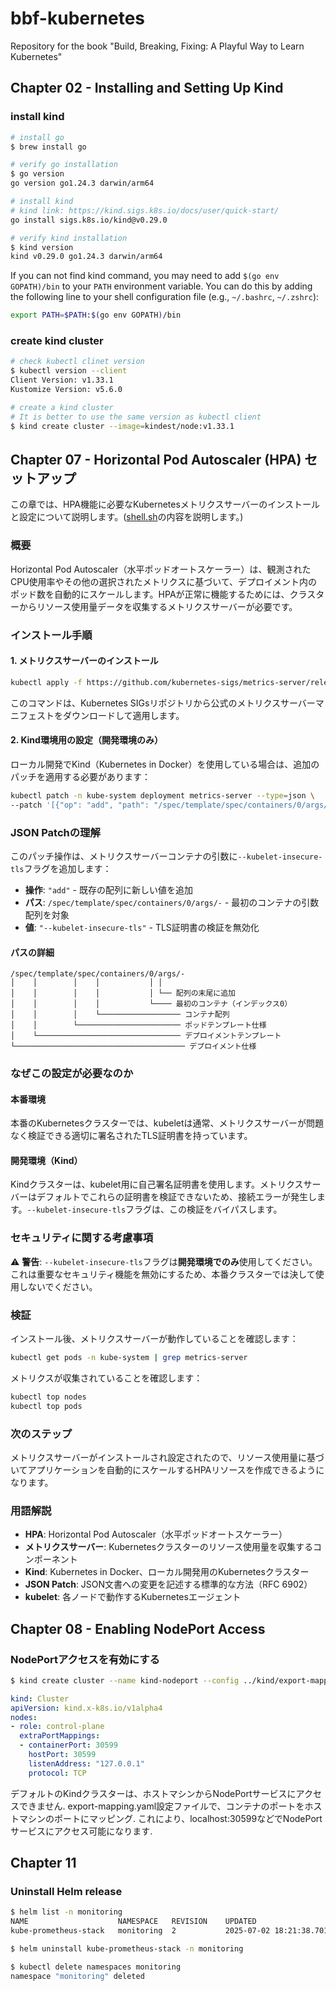 # bbf-kubernetes
Repository for the book "Build, Breaking, Fixing: A Playful Way to Learn Kubernetes"

## Chapter 02 - Installing and Setting Up Kind

### install kind
```bash
# install go
$ brew install go

# verify go installation
$ go version
go version go1.24.3 darwin/arm64

# install kind
# kind link: https://kind.sigs.k8s.io/docs/user/quick-start/ 
go install sigs.k8s.io/kind@v0.29.0

# verify kind installation
$ kind version
kind v0.29.0 go1.24.3 darwin/arm64
```

If you can not find kind command, you may need to add `$(go env GOPATH)/bin` to your `PATH` environment variable.
You can do this by adding the following line to your shell configuration file (e.g., `~/.bashrc`, `~/.zshrc`):

```bash
export PATH=$PATH:$(go env GOPATH)/bin
```

### create kind cluster
```bash
# check kubectl clinet version
$ kubectl version --client
Client Version: v1.33.1
Kustomize Version: v5.6.0

# create a kind cluster
# It is better to use the same version as kubectl client
$ kind create cluster --image=kindest/node:v1.33.1
```

## Chapter 07 - Horizontal Pod Autoscaler (HPA) セットアップ

この章では、HPA機能に必要なKubernetesメトリクスサーバーのインストールと設定について説明します。([shell.sh](shell.sh)の内容を説明します。)

### 概要

Horizontal Pod Autoscaler（水平ポッドオートスケーラー）は、観測されたCPU使用率やその他の選択されたメトリクスに基づいて、デプロイメント内のポッド数を自動的にスケールします。HPAが正常に機能するためには、クラスターからリソース使用量データを収集するメトリクスサーバーが必要です。

### インストール手順

#### 1. メトリクスサーバーのインストール

```bash
kubectl apply -f https://github.com/kubernetes-sigs/metrics-server/releases/download/v0.6.4/components.yaml
```

このコマンドは、Kubernetes SIGsリポジトリから公式のメトリクスサーバーマニフェストをダウンロードして適用します。

#### 2. Kind環境用の設定（開発環境のみ）

ローカル開発でKind（Kubernetes in Docker）を使用している場合は、追加のパッチを適用する必要があります：

```bash
kubectl patch -n kube-system deployment metrics-server --type=json \
--patch '[{"op": "add", "path": "/spec/template/spec/containers/0/args/-", "value": "--kubelet-insecure-tls"}]'
```

### JSON Patchの理解

このパッチ操作は、メトリクスサーバーコンテナの引数に`--kubelet-insecure-tls`フラグを追加します：

- **操作**: `"add"` - 既存の配列に新しい値を追加
- **パス**: `/spec/template/spec/containers/0/args/-` - 最初のコンテナの引数配列を対象
- **値**: `"--kubelet-insecure-tls"` - TLS証明書の検証を無効化

#### パスの詳細

```
/spec/template/spec/containers/0/args/-
│    │        │    │           │ │
│    │        │    │           │ └── 配列の末尾に追加
│    │        │    │           └──── 最初のコンテナ（インデックス0）
│    │        │    └────────────────── コンテナ配列
│    │        └─────────────────────── ポッドテンプレート仕様
│    └──────────────────────────────── デプロイメントテンプレート
└────────────────────────────────────── デプロイメント仕様
```

### なぜこの設定が必要なのか

#### 本番環境
本番のKubernetesクラスターでは、kubeletは通常、メトリクスサーバーが問題なく検証できる適切に署名されたTLS証明書を持っています。

#### 開発環境（Kind）
Kindクラスターは、kubelet用に自己署名証明書を使用します。メトリクスサーバーはデフォルトでこれらの証明書を検証できないため、接続エラーが発生します。`--kubelet-insecure-tls`フラグは、この検証をバイパスします。

### セキュリティに関する考慮事項

⚠️ **警告**: `--kubelet-insecure-tls`フラグは**開発環境でのみ**使用してください。これは重要なセキュリティ機能を無効にするため、本番クラスターでは決して使用しないでください。

### 検証

インストール後、メトリクスサーバーが動作していることを確認します：

```bash
kubectl get pods -n kube-system | grep metrics-server
```

メトリクスが収集されていることを確認します：

```bash
kubectl top nodes
kubectl top pods
```

### 次のステップ

メトリクスサーバーがインストールされ設定されたので、リソース使用量に基づいてアプリケーションを自動的にスケールするHPAリソースを作成できるようになります。

### 用語解説

- **HPA**: Horizontal Pod Autoscaler（水平ポッドオートスケーラー）
- **メトリクスサーバー**: Kubernetesクラスターのリソース使用量を収集するコンポーネント
- **Kind**: Kubernetes in Docker、ローカル開発用のKubernetesクラスター
- **JSON Patch**: JSON文書への変更を記述する標準的な方法（RFC 6902）
- **kubelet**: 各ノードで動作するKubernetesエージェント

## Chapter 08 - Enabling NodePort Access

### NodePortアクセスを有効にする

```bash
$ kind create cluster --name kind-nodeport --config ../kind/export-mapping.yaml --image=kindest/node:v1.33.1
```

```yaml
kind: Cluster
apiVersion: kind.x-k8s.io/v1alpha4
nodes:
- role: control-plane
  extraPortMappings:
  - containerPort: 30599
    hostPort: 30599
    listenAddress: "127.0.0.1"
    protocol: TCP
```

デフォルトのKindクラスターは、ホストマシンからNodePortサービスにアクセスできません. 
export-mapping.yaml設定ファイルで、コンテナのポートをホストマシンのポートにマッピング. 
これにより、localhost:30599などでNodePortサービスにアクセス可能になります.

## Chapter 11
### Uninstall Helm release

```bash
$ helm list -n monitoring
NAME                 	NAMESPACE 	REVISION	UPDATED                             	STATUS  	CHART                       	APP VERSION
kube-prometheus-stack	monitoring	2       	2025-07-02 18:21:38.701872 +0900 JST	deployed	kube-prometheus-stack-75.6.1	v0.83.0

$ helm uninstall kube-prometheus-stack -n monitoring

$ kubectl delete namespaces monitoring
namespace "monitoring" deleted
```
